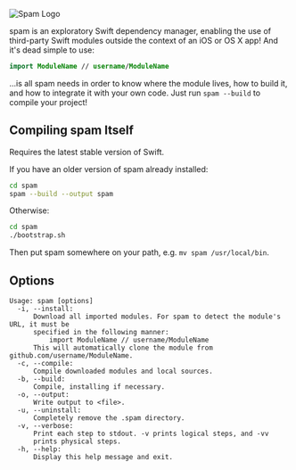![Spam
Logo](https://cloud.githubusercontent.com/assets/4397642/7172786/46fc38b8-e3bb-11e4-8b7e-672957855b81.png)

spam is an exploratory Swift dependency manager, enabling the use of third-party
Swift modules outside the context of an iOS or OS X app! And it's dead simple to
use:

``` swift
import ModuleName // username/ModuleName
```

…is all spam needs in order to know where the module lives, how to build it,
and how to integrate it with your own code. Just run `spam --build` to compile
your project!

Compiling spam Itself
---------------------
Requires the latest stable version of Swift.

If you have an older version of spam already installed:
``` bash
cd spam
spam --build --output spam
```

Otherwise:
``` bash
cd spam
./bootstrap.sh
```

Then put spam somewhere on your path, e.g. `mv spam /usr/local/bin`.

Options
-------
```
Usage: spam [options]
  -i, --install:
      Download all imported modules. For spam to detect the module's URL, it must be
      specified in the following manner:
          import ModuleName // username/ModuleName
      This will automatically clone the module from github.com/username/ModuleName.
  -c, --compile:
      Compile downloaded modules and local sources.
  -b, --build:
      Compile, installing if necessary.
  -o, --output:
      Write output to <file>.
  -u, --uninstall:
      Completely remove the .spam directory.
  -v, --verbose:
      Print each step to stdout. -v prints logical steps, and -vv
      prints physical steps.
  -h, --help:
      Display this help message and exit.
```
